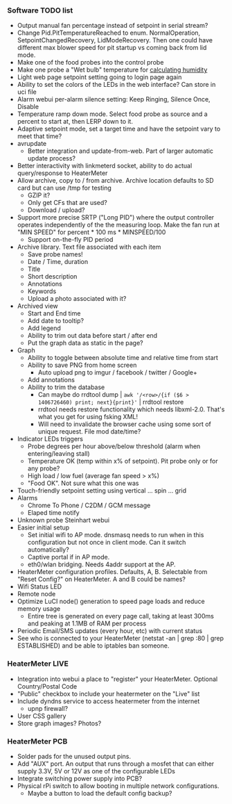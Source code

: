 ### Software TODO list
* Output manual fan percentage instead of setpoint in serial stream?
* Change Pid.PitTemperatureReached to enum. NormalOperation, SetpointChangedRecovery, LidModeRecovery. Then one could have different max blower speed for pit startup vs coming back from lid mode.
* Make one of the food probes into the control probe
* Make one probe a "Wet bulb" temperature for [calculating humidity](http://easycalculation.com/weather/dewpoint-humidity-calculator.php)
* Light web page setpoint setting going to login page again
* Ability to set the colors of the LEDs in the web interface? Can store in uci file
* Alarm webui per-alarm silence setting: Keep Ringing, Silence Once, Disable
* Temperature ramp down mode. Select food probe as source and a percent to start at, then LERP down to it.
* Adaptive setpoint mode, set a target time and have the setpoint vary to meet that time?
* avrupdate 
    * Better integration and update-from-web.  Part of larger automatic update process?
* Better interactivity with linkmeterd socket, ability to do actual query/response to HeaterMeter
* Allow archive, copy to / from archive.  Archive location defaults to SD card but can use /tmp for testing
    * GZIP it?
    * Only get CFs that are used?
    * Download / upload?
* Support more precise SRTP ("Long PID") where the output controller operates independently of the the measuring loop. Make the fan run at "MIN SPEED" for percent * 100 ms * MINSPEED/100
    * Support on-the-fly PID period
* Archive library.  Text file associated with each item
    * Save probe names!
    * Date / Time, duration
    * Title 
    * Short description
    * Annotations
    * Keywords
    * Upload a photo associated with it?
* Archived view
    * Start and End time
    * Add date to tooltip?
    * Add legend
    * Ability to trim out data before start / after end
    * Put the graph data as static in the page?
* Graph
    * Ability to toggle between absolute time and relative time from start
    * Ability to save PNG from home screen
      * Auto upload png to imgur / facebook / twitter / Google+
    * Add annotations
    * Ability to trim the database
      * Can maybe do rrdtool dump | `awk '/<row>/{if ($6 > 1406726460) print; next}{print}'` | rrdtool restore
      * rrdtool needs restore functionality which needs libxml-2.0. That's what you get for using fsking XML!
      * Will need to invalidate the browser cache using some sort of unique request. File mod date/time?
* Indicator LEDs triggers
    * Probe degrees per hour above/below threshold (alarm when entering/leaving stall)
    * Temperature OK (temp within x% of setpoint). Pit probe only or for any probe?
    * High load / low fuel (average fan speed > x%)
    * "Food OK". Not sure what this one was
* Touch-friendly setpoint setting using vertical ... spin ... grid
* Alarms
    * Chrome To Phone / C2DM / GCM message
    * Elaped time notify
* Unknown probe Steinhart webui
* Easier initial setup
    * Set initial wifi to AP mode. dnsmasq needs to run when in this configuration but not once in client mode. Can it switch automatically?
    * Captive portal if in AP mode.
    * eth0/wlan bridging. Needs 4addr support at the AP.
* HeaterMeter configuration profiles. Defaults, A, B. Selectable from "Reset Config?" on HeaterMeter. A and B could be names?
* Wifi Status LED
* Remote node
* Optimize LuCI node() generation to speed page loads and reduce memory usage
    * Entire tree is generated on every page call, taking at least 300ms and peaking at 1.1MB of RAM per process
* Periodic Email/SMS updates (every hour, etc) with current status
* See who is connected to your HeaterMeter (netstat -an | grep :80 | grep ESTABLISHED) and be able to iptables ban someone. 

### HeaterMeter LIVE
* Integration into webui a place to "register" your HeaterMeter. Optional Country/Postal Code
* "Public" checkbox to include your heatermeter on the "Live" list
* Include dyndns service to access heatermeter from the internet
    * upnp firewall?
* User CSS gallery
* Store graph images? Photos?

### HeaterMeter PCB

* Solder pads for the unused output pins.
* Add "AUX" port. An output that runs through a mosfet that can either supply 3.3V, 5V or 12V as one of the configurable LEDs
* Integrate switching power supply into PCB?
* Physical rPi switch to allow booting in multiple network configurations.
  * Maybe a button to load the default config backup?
